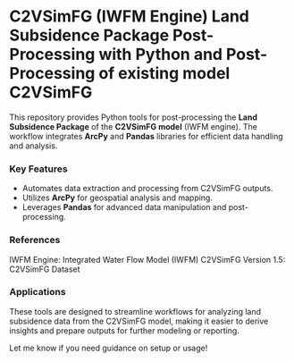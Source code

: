 # C2VSimFG (IWFM Engine) Land Subsidence Package Post-Processing with Python and Post-Processing of existing model C2VSimFG

This repository provides Python tools for post-processing the **Land Subsidence Package** of the **C2VSimFG model** (IWFM engine). The workflow integrates **ArcPy** and **Pandas** libraries for efficient data handling and analysis. 

### Key Features

- Automates data extraction and processing from C2VSimFG outputs.
- Utilizes **ArcPy** for geospatial analysis and mapping.
- Leverages **Pandas** for advanced data manipulation and post-processing.

### References
IWFM Engine: Integrated Water Flow Model (IWFM)
C2VSimFG Version 1.5: C2VSimFG Dataset

### Applications

These tools are designed to streamline workflows for analyzing land subsidence data from the C2VSimFG model, making it easier to derive insights and prepare outputs for further modeling or reporting.

Let me know if you need guidance on setup or usage!
